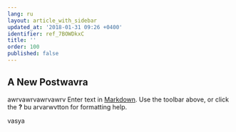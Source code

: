 ```yaml
---
lang: ru
layout: article_with_sidebar
updated_at: '2018-01-31 09:26 +0400'
identifier: ref_7BOWDkxC
title: ''
order: 100
published: false
---
```

## A New Postwavra
awrvawrvawrvawrv
Enter text in [Markdown](http://daringfireball.net/projects/markdown/). Use the toolbar above, or click the **?** bu arvarwvtton for formatting help.

vasya
